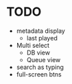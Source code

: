 TODO
====

- metadata display
  - last played
- Multi select
  - DB view
  - Queue view
- search as typing
- full-screen btns
